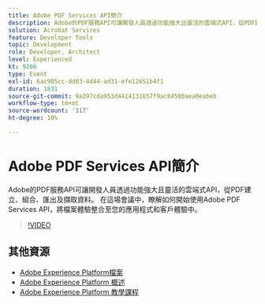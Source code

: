 ```yaml
---
title: Adobe PDF Services API簡介
description: Adobe的PDF服務API可讓開發人員透過功能強大且靈活的雲端式API，從PDF建立、組合、匯出及擷取資料。 在這場會議中，瞭解如何開始使用Adobe PDF Services API，將檔案體驗整合至您的應用程式和客戶體驗中。
solution: Acrobat Services
feature: Developer Tools
topic: Development
role: Developer, Architect
level: Experienced
kt: 9206
type: Event
exl-id: 6ac905cc-dd03-4d44-ad31-efe12651b4f1
duration: 1831
source-git-commit: 9a297cda953d4414131657f9ac84580aea0eabeb
workflow-type: tm+mt
source-wordcount: '117'
ht-degree: 10%

---
```


# Adobe PDF Services API簡介

Adobe的PDF服務API可讓開發人員透過功能強大且靈活的雲端式API，從PDF建立、組合、匯出及擷取資料。 在這場會議中，瞭解如何開始使用Adobe PDF Services API，將檔案體驗整合至您的應用程式和客戶體驗中。


>[!VIDEO](https://video.tv.adobe.com/v/337601/?quality=12&learn=on&hidetitle=true)

## 其他資源

- [Adobe Experience Platform檔案](https://experienceleague.adobe.com/docs/experience-platform.html)
- [Adobe Experience Platform 概述](https://experienceleague.adobe.com/docs/experience-platform/landing/home.html?lang=zh-Hant)
- [Adobe Experience Platform 教學課程](https://experienceleague.adobe.com/docs/platform-learn/tutorials/overview.html?lang=zh-Hant)
